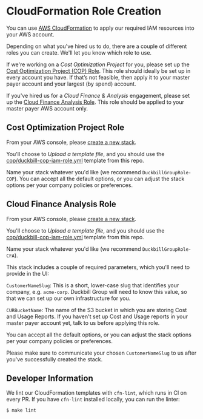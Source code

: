 # CloudFormation Role Creation

You can use [AWS CloudFormation](https://aws.amazon.com/cloudformation/) to apply our required IAM resources into your AWS account.

Depending on what you've hired us to do, there are a couple of different roles you can create. We'll let you know which role to use.

If we're working on a *Cost Optimization Project* for you, please set up the [Cost Optimization Project (COP) Role](#Cost-Optimization-Project-Role). This role should ideally be set up in every account you have. If that’s not feasible, then apply it to your master payer account and your largest (by spend) account.

If you've hired us for a *Cloud Finance & Analysis* engagement, please set up the [Cloud Finance Analysis Role](#Cloud-Finance-Analysis-Role). This role should be applied to your master payer AWS account only.

## Cost Optimization Project Role

From your AWS console, please [create a new stack](https://docs.aws.amazon.com/AWSCloudFormation/latest/UserGuide/cfn-console-create-stack.html).

You'll choose to *Upload a template file*, and you should use the [cop/duckbill-cop-iam-role.yml](cop/duckbill-cop-iam-role.yml) template from this repo.

Name your stack whatever you'd like (we recommend `DuckbillGroupRole-COP`). You can accept all the default options, or you can adjust the stack options per your company policies or preferences.

## Cloud Finance Analysis Role

From your AWS console, please [create a new stack](https://docs.aws.amazon.com/AWSCloudFormation/latest/UserGuide/cfn-console-create-stack.html).

You'll choose to *Upload a template file*, and you should use the [cop/duckbill-cop-iam-role.yml](cop/duckbill-cop-iam-role.yml) template from this repo.

Name your stack whatever you'd like (we recommend `DuckbillGroupRole-CFA`).

This stack includes a couple of required parameters, which you'll need to provide in the UI:

`CustomerNameSlug`: This is a short, lower-case slug that identifies your company, e.g. `acme-corp`. Duckbill Group will need to know this value, so that we can set up our own infrastructure for you.

`CURBucketName`: The name of the S3 bucket in which you are storing Cost and Usage Reports. If you haven't set up Cost and Usage reports in your master payer account yet, talk to us before applying this role.

You can accept all the default options, or you can adjust the stack options per your company policies or preferences.

Please make sure to communicate your chosen `CustomerNameSlug` to us after you've successfully created the stack.

## Developer Information

We lint our CloudFormation templates with `cfn-lint`, which runs in CI on every PR. If you have `cfn-lint` installed locally, you can run the linter:

    $ make lint
